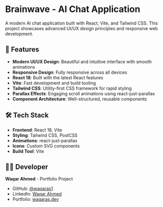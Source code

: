 # Brainwave - AI Chat Application

A modern AI chat application built with React, Vite, and Tailwind CSS. This project showcases advanced UI/UX design principles and responsive web development.

## 🚀 Features

- **Modern UI/UX Design**: Beautiful and intuitive interface with smooth animations
- **Responsive Design**: Fully responsive across all devices
- **React 18**: Built with the latest React features
- **Vite**: Fast development and build tooling
- **Tailwind CSS**: Utility-first CSS framework for rapid styling
- **Parallax Effects**: Engaging scroll animations using react-just-parallax
- **Component Architecture**: Well-structured, reusable components

## 🛠️ Tech Stack

- **Frontend**: React 18, Vite
- **Styling**: Tailwind CSS, PostCSS
- **Animations**: react-just-parallax
- **Icons**: Custom SVG components
- **Build Tool**: Vite


## 👨‍💻 Developer

**Waqar Ahmed** - Portfolio Project

- GitHub: [@waqaras1](https://github.com/waqaras1)
- LinkedIn: [Waqar Ahmed](https://linkedin.com/in/waqaras)
- Portfolio: [waqaras.dev](https://waqaras.dev)
